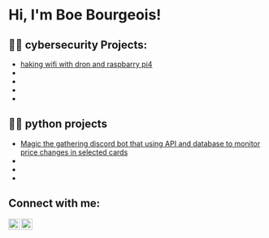 <h1>Hi, I'm Boe Bourgeois! 
  

<h2>👨‍💻 cybersecurity Projects:</h2>

  - [haking wifi with dron and raspbarry pi4](https://github.com/boebourgeois/wifi-hack-with-drone-raspberry-pi)
  - []()
  - []()
  - []()
  - []()

<h2>👨‍💻 python projects</h2>

 - [Magic the gathering discord bot that using API and database to monitor price changes in selected cards](https://github.com/boebourgeois/magic-the-gathering-price-and-card-lookup-with-database-)
 - []()
 - []()
 - []()
<h2>  Connect with me:</h2>



[<img align="left" alt="BoeBourgeois | Indeed" width="22px" src="https://cdn.jsdelivr.net/npm/simple-icons@v3/icons/indeed.svg" />](https://profile.indeed.com/p/boeb-km63d4p)
[<img align="left" alt="BoeBourgeois | LinkedIn" width="22px" src="https://cdn.jsdelivr.net/npm/simple-icons@v3/icons/linkedin.svg" />](https://www.linkedin.com/in/boe-bourgeois-0a6280242)







<!--
**joshmadakor1/joshmadakor1** is a ✨ _special_ ✨ repository because its `README.md` (this file) appears on your GitHub profile.

Here are some ideas to get you started:

- 🔭 I’m currently working on ...
- 🌱 I’m currently learning ...
- 👯 I’m looking to collaborate on ...
- 🤔 I’m looking for help with ...
- 💬 Ask me about ...
- 📫 How to reach me: ...
- 😄 Pronouns: ...
- ⚡ Fun fact: ...
-->
